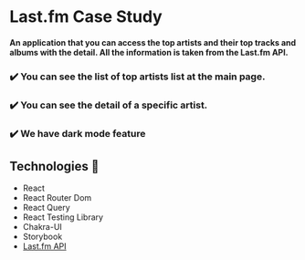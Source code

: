 # Last.fm Case Study 

#### An application that you can access the top artists and their top tracks and albums with the detail. All the information is taken from the Last.fm API. 

### ✔️ You can see the list of top artists list at the main page.
### ✔️ You can see the detail of a specific artist.
### ✔️ We have dark mode feature

## Technologies 🚀
- React
- React Router Dom
- React Query
- React Testing Library
- Chakra-UI
- Storybook
- [Last.fm API](https://www.last.fm/tr/api)


